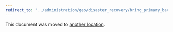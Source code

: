 ```yaml
---
redirect_to: '../administration/geo/disaster_recovery/bring_primary_back.md'
---
```


This document was moved to [another location](../administration/geo/disaster_recovery/bring_primary_back.md).
